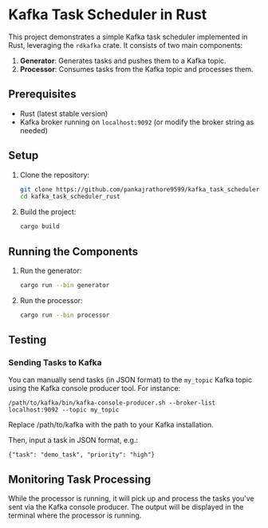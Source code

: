 # Kafka Task Scheduler in Rust

This project demonstrates a simple Kafka task scheduler implemented in Rust, leveraging the `rdkafka` crate. It consists of two main components:

1. **Generator**: Generates tasks and pushes them to a Kafka topic.
2. **Processor**: Consumes tasks from the Kafka topic and processes them.

## Prerequisites

- Rust (latest stable version)
- Kafka broker running on `localhost:9092` (or modify the broker string as needed)

## Setup

1. Clone the repository:
    ```bash
    git clone https://github.com/pankajrathore9599/kafka_task_scheduler_rust
    cd kafka_task_scheduler_rust
    ```

2. Build the project:
    ```bash
    cargo build
    ```

## Running the Components

1. Run the generator:
    ```bash
    cargo run --bin generator
    ```

2. Run the processor:
    ```bash
    cargo run --bin processor
    ```

## Testing

### Sending Tasks to Kafka

You can manually send tasks (in JSON format) to the `my_topic` Kafka topic using the Kafka console producer tool. For instance:

```/path/to/kafka/bin/kafka-console-producer.sh --broker-list localhost:9092 --topic my_topic ```



Replace /path/to/kafka with the path to your Kafka installation.

Then, input a task in JSON format, e.g.:

`{"task": "demo_task", "priority": "high"}`

## Monitoring Task Processing
While the processor is running, it will pick up and process the tasks you've sent via the Kafka console producer. The output will be displayed in the terminal where the processor is running.